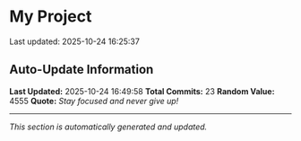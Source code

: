# My Project


Last updated: 2025-10-24 16:25:37























## Auto-Update Information

**Last Updated:** 2025-10-24 16:49:58
**Total Commits:** 23
**Random Value:** 4555
**Quote:** _Stay focused and never give up!_

---
_This section is automatically generated and updated._